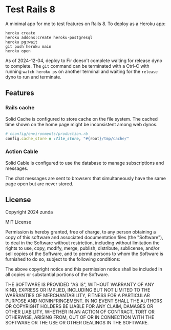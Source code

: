 # Test Rails 8
A minimal app for me to test features on Rails 8. To deploy as a Heroku app:

```
heroku create
heroku addons:create heroku-postgresql
heroku pg:wait
git push heroku main
heroku open
```

As of 2024-12-04, deploy to Fir doesn't complete waiting for release dyno to complete. The `git` command can be terminated with a Ctrl-C with running `watch heroku ps` on another terminal and waiting for the `release` dyno to run and terminate.

## Features
### Rails cache
Solid Cache is configured to store cache on the file system. The cached time shown on the home page might be inconsistent among web dynos.

```ruby
# cconfig/environments/production.rb
config.cache_store = :file_store, "#{root}/tmp/cache/"
```

### Action Cable
Solid Cable is configured to use the database to manage subscriptions and messages.

The chat messages are sent to browsers that simultaneously have the same page open but are never stored.

## License
Copyright 2024 zunda <zunda at gmail.com>

MIT License

Permission is hereby granted, free of charge, to any person obtaining a copy of this software and associated documentation files (the "Software"), to deal in the Software without restriction, including without limitation the rights to use, copy, modify, merge, publish, distribute, sublicense, and/or sell copies of the Software, and to permit persons to whom the Software is furnished to do so, subject to the following conditions:

The above copyright notice and this permission notice shall be included in all
copies or substantial portions of the Software.

THE SOFTWARE IS PROVIDED "AS IS", WITHOUT WARRANTY OF ANY KIND, EXPRESS OR IMPLIED, INCLUDING BUT NOT LIMITED TO THE WARRANTIES OF MERCHANTABILITY, FITNESS FOR A PARTICULAR PURPOSE AND NONINFRINGEMENT. IN NO EVENT SHALL THE AUTHORS OR COPYRIGHT HOLDERS BE LIABLE FOR ANY CLAIM, DAMAGES OR OTHER LIABILITY, WHETHER IN AN ACTION OF CONTRACT, TORT OR OTHERWISE, ARISING FROM, OUT OF OR IN CONNECTION WITH THE SOFTWARE OR THE USE OR OTHER DEALINGS IN THE SOFTWARE.
